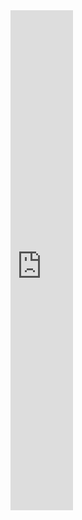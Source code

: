 ---
---

<iframe src='https://cdn.knightlab.com/libs/timeline3/latest/embed/index.html?source=1RS-RdQDn0zxNzF2VKY19uBXFfYG_FnJ1lmrJYpZndSg&font=Default&lang=en&initial_zoom=7&width=100&height=800' width='100' height='800' webkitallowfullscreen mozallowfullscreen allowfullscreen frameborder='0'></iframe>